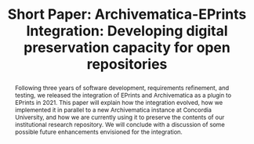 ---
abstract: 'Following three years of software development, requirements refinement,
  and testing, we released the integration of EPrints and Archivematica as a plugin
  to EPrints in 2021. This paper will explain how the integration evolved, how we
  implemented it in parallel to a new Archivematica instance at Concordia University,
  and how we are currently using it to preserve the contents of our institutional
  research repository. We will conclude with a discussion of some possible future
  enhancements envisioned for the integration. '
creators:
- Lake, Sarah
date: null
document_url: https://az659834.vo.msecnd.net/eventsairwesteuprod/production-inconference-public/3fdfc65388be4ea4bd55c95cf6790cf4
grand_parent: iPRES
institutions:
- Concordia University
keywords:
- digital repositories
- integration
- eprints
- archivematica
landing_page_url: null
language: eng
layout: publication
license: CC-BY 4.0 International
notes_url: null
parent: iPRES 2022
presentation_url: null
size: null
source_name: iPRES
title: 'Short Paper: Archivematica-EPrints Integration: Developing digital preservation
  capacity for open repositories '
type: short paper
year: 2022
---